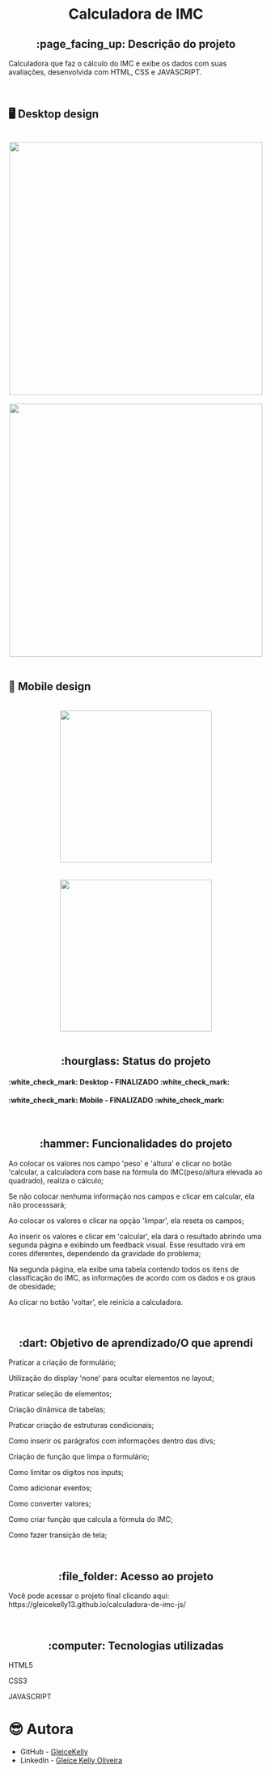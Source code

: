 <h1 align="center">Calculadora de IMC</h1>
<h2 align="center">:page_facing_up: Descrição do projeto</h2>
<p>Calculadora que faz o cálculo do IMC e exibe os dados com suas avaliações, desenvolvida com HTML, CSS e JAVASCRIPT.</p>
<br>

## :desktop_computer: Desktop design
<br>
<div align="center">
<img src="https://user-images.githubusercontent.com/80974593/206930344-2dd39394-5584-4bcc-af0d-b2860f6c128b.png"  width="500">
</div>
<br>

<div align="center">
<img src="https://user-images.githubusercontent.com/80974593/207414313-ed9e6d42-fbd7-4f39-9afb-9fa5f5f08acb.png"  width="500">
</div>
<br>

## :iphone: Mobile design
<br>
<div align="center">
<img src="https://user-images.githubusercontent.com/80974593/207153085-4fb6637e-0954-4f2d-9126-49bfac0eb1ef.png"  width="300">
</div>
<br>

<br>
<div align="center">
<img src="https://user-images.githubusercontent.com/80974593/207414734-a10d609f-57fa-4d48-9121-48f94b915af8.png"  width="300">
</div>
<br>

<h2 align="center">:hourglass: Status do projeto </h2>
<h4>:white_check_mark: Desktop - FINALIZADO :white_check_mark: </h4> 
<h4>:white_check_mark: Mobile - FINALIZADO :white_check_mark: </h4>
<br>

<h2 align="center">:hammer: Funcionalidades do projeto </h2>
<p>Ao colocar os valores nos campo 'peso' e 'altura' e clicar no botão 'calcular, a calculadora com base na fórmula do IMC(peso/altura elevada ao quadrado), realiza o cálculo;</P>
<p>Se não colocar nenhuma informação nos campos e clicar em calcular, ela não processsará;</p>
<p>Ao colocar os valores e clicar na opção 'limpar', ela reseta os campos;</p>
<p>Ao inserir os valores e clicar em 'calcular', ela dará o resultado abrindo uma segunda página e exibindo um feedback visual. Esse resultado virá em cores diferentes, dependendo da gravidade do problema;</p>
<p>Na segunda página, ela exibe uma tabela contendo todos os itens de classificação do IMC, as informações de acordo com os dados e os graus de obesidade;</p>
<p>Ao clicar no botão 'voltar', ele reinicia a calculadora.</p>
<br>

<h2 align="center"> :dart: Objetivo de aprendizado/O que aprendi </h2>
<p>Praticar a criação de formulário;</p>
<p>Utilização do display 'none' para ocultar elementos no layout;</p>
<p>Praticar seleção de elementos;</p>
<p>Criação dinâmica de tabelas;</p>
<p>Praticar criação de estruturas condicionais;</p>
<p>Como inserir os parágrafos com informações dentro das divs;</p>
<p>Criação de função que limpa o formulário;</p>
<p>Como limitar os dígitos nos inputs;</p>
<p>Como adicionar eventos;</p>
<p>Como converter valores;</p>
<p>Como criar função que calcula a fórmula do IMC;</p>
<p>Como fazer transição de tela;</p>
<br>

<h2 align="center"> :file_folder: Acesso ao projeto </h2>
<p> Você pode acessar o projeto final clicando aqui: https://gleicekelly13.github.io/calculadora-de-imc-js/ </p>

<br>
<h2 align="center"> :computer: Tecnologias utilizadas </h2>
<p>HTML5</p>
<p>CSS3</p>
<p>JAVASCRIPT</p>

# :sunglasses: Autora

- GitHub - [GleiceKelly](https://github.com/gleicekelly13)
- LinkedIn - [Gleice Kelly Oliveira](https://www.linkedin.com/in/gleicekelly13/)
